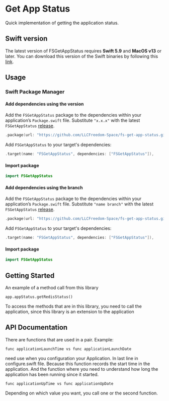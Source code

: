 # Get App Status

Quick implementation of getting the application status.

## Swift version

The latest version of FSGetAppStatus requires **Swift 5.9** and **MacOS v13** or later. You can download this version of the Swift binaries by following this [link](https://swift.org/download/).

## Usage

### Swift Package Manager

#### Add dependencies using the version
Add the `FSGetAppStatus` package to the dependencies within your application’s `Package.swift` file. Substitute `"x.x.x"` with the latest `FSGetAppStatus` [release](https://github.com/LLCFreedom-Space/fs-get-app-status/releases).
```swift
.package(url: "https://github.com/LLCFreedom-Space/fs-get-app-status.git", from: "x.x.x")
```
Add `FSGetAppStatus` to your target's dependencies:
```swift
.target(name: "FSGetAppStatus", dependencies: ["FSGetAppStatus"]),
```
#### Import package
```swift
import FSGetAppStatus
```

#### Add dependencies using the branch
Add the `FSGetAppStatus` package to the dependencies within your application’s `Package.swift` file. Substitute `"name branch"` with the latest `FSGetAppStatus` [release](https://github.com/LLCFreedom-Space/fs-get-app-status/releases).
```swift
.package(url: "https://github.com/LLCFreedom-Space/fs-get-app-status.git", branch: "name branch")
```
Add `FSGetAppStatus` to your target's dependencies:
```swift
.target(name: "FSGetAppStatus", dependencies: ["FSGetAppStatus"]),
```
#### Import package
```swift
import FSGetAppStatus
```

## Getting Started
An example of a method call from this library 
```
app.appStatus.getRedisStatus()
```
To access the methods that are in this library, you need to call the application, since this library is an extension to the application

## API Documentation
There are functions that are used in a pair. Example:
```
func applicationLaunchTime vs func applicationLaunchDate
```
need use when you configuration your Application. In last line in configure.swift file. Because this function records the start time in the application.
And the function where you need to understand how long the application has been running since it started.
```
func applicationUpTime vs func applicationUpDate
``` 
Depending on which value you want, you call one or the second function.
